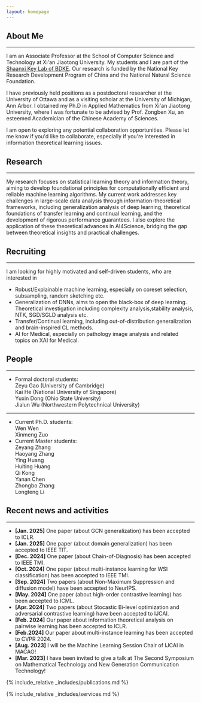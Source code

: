 ```yaml
---
layout: homepage
---
```


## About Me
---
I am an Associate Professor at the School of Computer Science and Technology at Xi'an Jiaotong University. My students and I are part of the [Shaanxi Key Lab of BDKE](https://bdkelab.xjtu.edu.cn). Our research is funded by the National Key Research Development Program of China and the National Natural Science Foundation. 
 
I have previously held positions as a postdoctoral researcher at the University of Ottawa and as a visiting scholar at the University of Michigan, Ann Arbor. I obtained my Ph.D in Applied Mathematics from Xi'an Jiaotong University, where I was fortunate to be advised by Prof. Zongben Xu, an esteemed  Academician of the Chinese Academy of Sciences.

I am open to exploring any potential collaboration opportunities. Please let me know if you'd like to collaborate, especially if you're interested in information theoretical learning issues.

## Research
---
My research focuses on statistical learning theory and information theory, aiming to develop foundational principles for computationally efficient and reliable machine learning algorithms. My current work addresses key challenges in large-scale data analysis through information-theoretical frameworks, including generalization analysis of deep learning, theoretical foundations of transfer learning and continual learning, and the development of rigorous performance guarantees. I also explore the application of these theoretical advances in AI4Science, bridging the gap between theoretical insights and practical challenges. 

## Recruiting
---
I am looking for highly motivated and self-driven students, who are interested in

-  Robust/Explainable machine learning, especially on coreset selection, subsampling, random sketching etc.
- Generalization of DNNs, aims to open the black-box of deep learning. Theoretical investigation including complexity analysis,stability analysis, NTK, SGD/SGLD analysis etc. 
- Transfer/Continual learning, including out-of-distribution generalization and brain-inspired CL methods.
-  AI for Medical, especially on pathology image analysis and related topics on XAI for Medical.

## People
---
- Formal doctoral students: <br>
  Zeyu Gao (University of Cambridge)<br>
  Kai He (National University of Singapore)<br>
  Yuxin Dong (Ohio State University)<br>
  Jialun Wu (Northwestern Polytechnical University) <br>
---
- Current Ph.D. students:<br>
  Wen Wen <br>
  Xinmeng Zuo <br>
- Current Master students: <br>
  Zeyang Zhang <br>
  Haoyang Zhang <br>
  Ying Huang <br>
  Huiting Huang <br>
  Qi Kong <br>
  Yanan Chen <br>
  Zhongbo Zhang <br>
  Longteng Li <br> 

## Recent news and activities
---
- **[Jan. 2025]** One paper (about GCN generalization) has been accepted to ICLR.
- **[Jan. 2025]** One paper (about domain generalization) has been accepted to IEEE TIT.
- **[Dec. 2024]** One paper (about Chain-of-Diagnosis) has been accepted to IEEE TMI.
- **[Oct. 2024]** One paper (about multi-instance learning for WSI classification) has been accepted to IEEE TMI.
- **[Sep. 2024]** Two papers (about  Non-Maximum Suppression and diffusion model) have been accepted to NeurIPS.
- **[May. 2024]** One paper (about high-order contrastive learning) has been accepted to ICML.
- **[Apr. 2024]** Two papers (about Stocastic Bi-level optimization and adversarial contrastive learning) have been accepted to IJCAI.
- **[Feb. 2024]** Our paper about information theoretical analysis on pairwise learning has been accepted to ICLR.
- **[Feb.2024]** Our paper about multi-instance learning has been accepted to CVPR 2024.
- **[Aug. 2023]** I will be the Machine Learning Session Chair of IJCAI in MACAO!
- **[Mar. 2023]** I have been invited to give a talk at The Second Symposium on Mathematical Technology and New Generation Communication Technology!


{% include_relative _includes/publications.md %}

{% include_relative _includes/services.md %}

<script type='text/javascript' id='clustrmaps' src='//cdn.clustrmaps.com/map_v2.js?cl=ffffff&w=a&t=tt&d=7oTAAEkA40qGB0fXnZnoEfhq7fxO1EaO6PgFitbwp4w&co=2d78ad&cmo=3acc3a&cmn=ff5353&ct=ffffff'></script>
